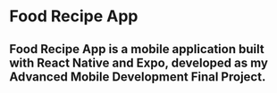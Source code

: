 # Food Recipe App
   ##       Food Recipe App is a mobile application built with React Native and Expo, developed as my Advanced Mobile Development Final Project. 

